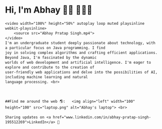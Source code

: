  # Hi, I'm Abhay 👋🏾 👩🏾‍💻
    <video width="100%" height="50%" autoplay loop muted playsinline webkit-playsinline>
        <source src="Abhay Pratap Singh.mp4">
    </video>
    I'm an undergraduate student deeply passionate about technology, with a particular focus on Java programming. I find
    joy in solving complex algorithms and crafting efficient applications. Beyond Java, I'm fascinated by the dynamic
    worlds of web development and artificial intelligence. I'm eager to explore and contribute to the creation of
    user-friendly web applications and delve into the possibilities of AI, including machine learning and natural
    language processing. <br>
   
   
   
    ##Find me around the web 🌎:   <img align="left" width="100" height="100" src="laptop.png" alt="Abhay's laptop"> <br>
    
    Sharing updates on <a href="www.linkedin.com/in/abhay-pratap-singh-195512269">LinkedIn</a> 💼
